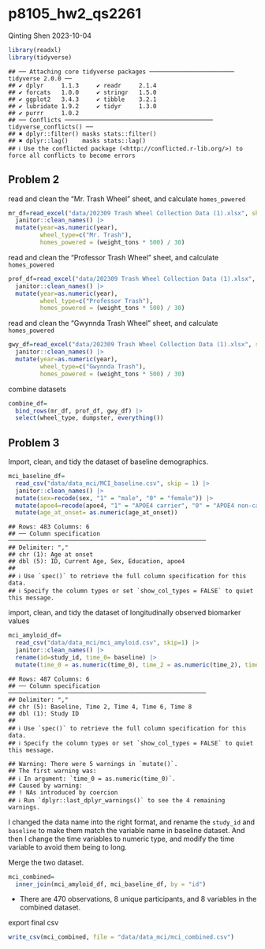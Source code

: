 p8105_hw2_qs2261
================
Qinting Shen
2023-10-04

``` r
library(readxl)
library(tidyverse)
```

    ## ── Attaching core tidyverse packages ──────────────────────── tidyverse 2.0.0 ──
    ## ✔ dplyr     1.1.3     ✔ readr     2.1.4
    ## ✔ forcats   1.0.0     ✔ stringr   1.5.0
    ## ✔ ggplot2   3.4.3     ✔ tibble    3.2.1
    ## ✔ lubridate 1.9.2     ✔ tidyr     1.3.0
    ## ✔ purrr     1.0.2     
    ## ── Conflicts ────────────────────────────────────────── tidyverse_conflicts() ──
    ## ✖ dplyr::filter() masks stats::filter()
    ## ✖ dplyr::lag()    masks stats::lag()
    ## ℹ Use the conflicted package (<http://conflicted.r-lib.org/>) to force all conflicts to become errors

## Problem 2

read and clean the “Mr. Trash Wheel” sheet, and calculate
`homes_powered`

``` r
mr_df=read_excel("data/202309 Trash Wheel Collection Data (1).xlsx", sheet = 1, range = "A2:N586", col_names = TRUE) |> 
  janitor::clean_names() |> 
  mutate(year=as.numeric(year),
         wheel_type=c("Mr. Trash"),
         homes_powered = (weight_tons * 500) / 30)
```

read and clean the “Professor Trash Wheel” sheet, and calculate
`homes_powered`

``` r
prof_df=read_excel("data/202309 Trash Wheel Collection Data (1).xlsx", sheet = 2, range = "A2:M108", col_names = TRUE) |> 
  janitor::clean_names() |> 
  mutate(year=as.numeric(year),
         wheel_type=c("Professor Trash"),
         homes_powered = (weight_tons * 500) / 30)
```

read and clean the “Gwynnda Trash Wheel” sheet, and calculate
`homes_powered`

``` r
gwy_df=read_excel("data/202309 Trash Wheel Collection Data (1).xlsx", sheet = 4, range = "A2:L157", col_names = TRUE) |> 
  janitor::clean_names() |> 
  mutate(year=as.numeric(year),
         wheel_type=c("Gwynnda Trash"),
         homes_powered = (weight_tons * 500) / 30)
```

combine datasets

``` r
combine_df=
  bind_rows(mr_df, prof_df, gwy_df) |> 
  select(wheel_type, dumpster, everything())
```

## Problem 3

Import, clean, and tidy the dataset of baseline demographics.

``` r
mci_baseline_df=
  read_csv("data/data_mci/MCI_baseline.csv", skip = 1) |> 
  janitor::clean_names() |> 
  mutate(sex=recode(sex, "1" = "male", "0" = "female")) |> 
  mutate(apoe4=recode(apoe4, "1" = "APOE4 carrier", "0" = "APOE4 non-carrier")) |> filter(age_at_onset !=".") |> 
  mutate(age_at_onset= as.numeric(age_at_onset))
```

    ## Rows: 483 Columns: 6
    ## ── Column specification ────────────────────────────────────────────────────────
    ## Delimiter: ","
    ## chr (1): Age at onset
    ## dbl (5): ID, Current Age, Sex, Education, apoe4
    ## 
    ## ℹ Use `spec()` to retrieve the full column specification for this data.
    ## ℹ Specify the column types or set `show_col_types = FALSE` to quiet this message.

import, clean, and tidy the dataset of longitudinally observed biomarker
values

``` r
mci_amyloid_df=
  read_csv("data/data_mci/mci_amyloid.csv", skip=1) |> 
  janitor::clean_names() |> 
  rename(id=study_id, time_0= baseline) |> 
  mutate(time_0 = as.numeric(time_0), time_2 = as.numeric(time_2), time_4 = as.numeric(time_4), time_6 = as.numeric(time_6), time_8 = as.numeric(time_8)) |> pivot_longer(time_0:time_8, names_to = "years_elapsed_since_baseline", values_to = "amyloid_42_40_ratio", names_prefix = "time_")
```

    ## Rows: 487 Columns: 6
    ## ── Column specification ────────────────────────────────────────────────────────
    ## Delimiter: ","
    ## chr (5): Baseline, Time 2, Time 4, Time 6, Time 8
    ## dbl (1): Study ID
    ## 
    ## ℹ Use `spec()` to retrieve the full column specification for this data.
    ## ℹ Specify the column types or set `show_col_types = FALSE` to quiet this message.

    ## Warning: There were 5 warnings in `mutate()`.
    ## The first warning was:
    ## ℹ In argument: `time_0 = as.numeric(time_0)`.
    ## Caused by warning:
    ## ! NAs introduced by coercion
    ## ℹ Run `dplyr::last_dplyr_warnings()` to see the 4 remaining warnings.

I changed the data name into the right format, and rename the `study_id`
and `baseline` to make them match the variable name in baseline dataset.
And then I change the time variables to numeric type, and modify the
time variable to avoid them being to long.

Merge the two dataset.

``` r
mci_combined=
  inner_join(mci_amyloid_df, mci_baseline_df, by = "id")
```

- There are 470 observations, 8 unique participants, and 8 variables in
  the combined dataset.

export final csv

``` r
write_csv(mci_combined, file = "data/data_mci/mci_combined.csv")
```
